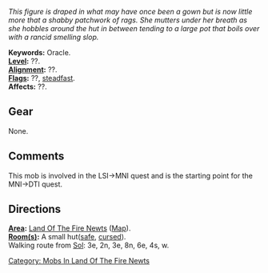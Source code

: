 *This figure is draped in what may have once been a gown but is now
little more that a shabby patchwork of rags. She mutters under her
breath as she hobbles around the hut in between tending to a large pot
that boils over with a rancid smelling slop.*

**Keywords:** Oracle.  
**[Level](Level "wikilink"):** ??.  
**[Alignment](Alignment "wikilink"):** ??.  
**[Flags](:Category:_Mob_Types "wikilink"):** ??,
[steadfast](Sentinel_Mobs "wikilink").  
**Affects:** ??.  

## Gear

None.

## Comments

This mob is involved in the LSI-\>MNI quest and is the starting point
for the MNI-\>DTI quest.

## Directions

**[Area](:Category:_Areas "wikilink"):** [Land Of The Fire
Newts](:Category:_Land_Of_The_Fire_Newts "wikilink")
([Map](Land_Of_The_Fire_Newts_Map "wikilink")).  
**[Room(s)](:Category:_Rooms "wikilink"):** A small
hut([safe](Safe_Rooms "wikilink"), [cursed](Cursed_Rooms "wikilink")).  
Walking route from [Sol](Sol "wikilink"): 3e, 2n, 3e, 8n, 6e, 4s, w.  

[Category: Mobs In Land Of The Fire
Newts](Category:_Mobs_In_Land_Of_The_Fire_Newts "wikilink")
